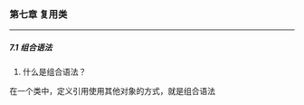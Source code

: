 ### 第七章   复用类 ###
--------------------------


##### 7.1 组合语法  

1. 什么是组合语法？  

在一个类中，定义引用使用其他对象的方式，就是组合语法
 

